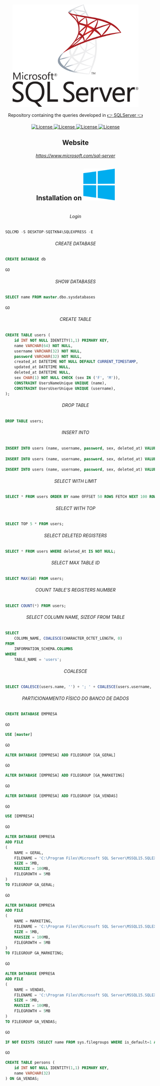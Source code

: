 <p align="center"><img src="microsoft-sql-server.svg" width="400"></p>

<p align="center">Repository containing the queries developed in <a href="https://www.microsoft.com/sql-server">👉 SQLServer 👈</a></p>

<p align="center">
    <a href="https://opensource.org/licenses/MIT">
        <img alt="License" src="https://img.shields.io/badge/License-MIT-yellow.svg">
    </a>
    <a href="#">
        <img alt="License" src="https://img.shields.io/github/languages/count/Adath/SQLServer">
    </a>
    <a href="#">
        <img alt="License" src="https://img.shields.io/github/last-commit/Adath/SQLServer">
    </a>
    <a href="#">
        <img alt="License" src="https://img.shields.io/github/followers/Adath?style=social">
    </a>
</p>

<h2 align="center">Website</h2>

<h6 align="center">
    <a href="https://www.microsoft.com/sql-server">https://www.microsoft.com/sql-server</a>
</h6>

<h2 align="center">Installation on <img src="microsoft-windows-22.svg" width=100 height=100 alt="Windows"></h2>

```sql
```

<h6 align="center">Login</h6>

```sql
    SQLCMD -S DESKTOP-SQITKN4\SQLEXPRESS -E
```

<h6 align="center">CREATE DATABASE</h6>

```sql
    CREATE DATABASE db

    GO
```

<h6 align="center">SHOW DATABASES</h6>

```sql
    SELECT name FROM master.dbo.sysdatabases

    GO
```

<h6 align="center">CREATE TABLE</h6>

```sql
    CREATE TABLE users (
        id INT NOT NULL IDENTITY(1,1) PRIMARY KEY,
        name VARCHAR(64) NOT NULL,
        username VARCHAR(32) NOT NULL,
        password VARCHAR(32) NOT NULL,
        created_at DATETIME NOT NULL DEFAULT CURRENT_TIMESTAMP,
        updated_at DATETIME NULL,
        deleted_at DATETIME NULL,
        sex CHAR(1) NOT NULL CHECK (sex IN ('F', 'M')),
        CONSTRAINT UsersNameUnique UNIQUE (name),
        CONSTRAINT UsersUserUnique UNIQUE (username),
    );
```

<h6 align="center">DROP TABLE</h6>

```sql
    DROP TABLE users;
```

<h6 align="center">INSERT INTO</h6>

```sql
    INSERT INTO users (name, username, password, sex, deleted_at) VALUES ('Sarah', 'rook', 'XxH$4IlgbjBIZQHnXA^n', 'F', NULL);

    INSERT INTO users (name, username, password, sex, deleted_at) VALUES ('John Doe', 'root', 'dRFAMl#H31DeqkRXglIT', 'M', NULL);

    INSERT INTO users (name, username, password, sex, deleted_at) VALUES ('Bruna', 'jasmin', 'grNo$ZIt3DCRsa%k!%OF', 'F', CURRENT_TIMESTAMP);
```

<h6 align="center">SELECT WITH LIMIT</h6>

```sql
    SELECT * FROM users ORDER BY name OFFSET 50 ROWS FETCH NEXT 100 ROWS ONLY;
```

<h6 align="center">SELECT WITH TOP</h6>

```sql
    SELECT TOP 5 * FROM users;
```

<h6 align="center">SELECT DELETED REGISTERS</h6>

```sql
    SELECT * FROM users WHERE deleted_At IS NOT NULL;
```

<h6 align="center">SELECT MAX TABLE ID</h6>

```sql
    SELECT MAX(id) FROM users;
```

<h6 align="center">COUNT TABLE'S REGISTERS NUMBER</h6>

```sql
    SELECT COUNT(*) FROM users;
```

<h6 align="center">SELECT COLUMN NAME, SIZEOF FROM TABLE</h6>

```sql
    SELECT
        COLUMN_NAME, COALESCE(CHARACTER_OCTET_LENGTH, 0)
    FROM
        INFORMATION_SCHEMA.COLUMNS
    WHERE
        TABLE_NAME = 'users';
```

<h6 align="center">COALESCE</h6>

```sql
    SELECT COALESCE(users.name, '') + '; ' + COALESCE(users.username, '') + '; ' + COALESCE(users.password, '') + '; ' + COALESCE(users.sex, '') FROM users;
```

<h6 align="center">PARTICIONAMENTO FÍSICO DO BANCO DE DADOS</h6>

```sql
    CREATE DATABASE EMPRESA

    GO
```

```sql
    USE [master]

    GO
```

```sql
    ALTER DATABASE [EMPRESA] ADD FILEGROUP [GA_GERAL]

    GO
```

```sql
    ALTER DATABASE [EMPRESA] ADD FILEGROUP [GA_MARKETING]

    GO
```

```sql
    ALTER DATABASE [EMPRESA] ADD FILEGROUP [GA_VENDAS]

    GO
```

```sql
    USE [EMPRESA]

    GO
```

```sql
    ALTER DATABASE EMPRESA
    ADD FILE
    (
        NAME = GERAL,
        FILENAME = 'C:\Program Files\Microsoft SQL Server\MSSQL15.SQLEXPRESS\MSSQL\DATA\GERAL.ndf',
        SIZE = 5MB,
        MAXSIZE = 100MB,
        FILEGROWTH = 5MB
    )
    TO FILEGROUP GA_GERAL;

    GO
```

```sql
    ALTER DATABASE EMPRESA
    ADD FILE
    (
        NAME = MARKETING,
        FILENAME = 'C:\Program Files\Microsoft SQL Server\MSSQL15.SQLEXPRESS\MSSQL\DATA\MARKETING.ndf',
        SIZE = 5MB,
        MAXSIZE = 100MB,
        FILEGROWTH = 5MB
    )
    TO FILEGROUP GA_MARKETING;
    
    GO
```

```sql
    ALTER DATABASE EMPRESA
    ADD FILE
    (
        NAME = VENDAS,
        FILENAME = 'C:\Program Files\Microsoft SQL Server\MSSQL15.SQLEXPRESS\MSSQL\DATA\VENDAS.ndf',
        SIZE = 5MB,
        MAXSIZE = 100MB,
        FILEGROWTH = 5MB
    )
    TO FILEGROUP GA_VENDAS;
    
    GO
```

```sql
    IF NOT EXISTS (SELECT name FROM sys.filegroups WHERE is_default=1 AND name = N'GA_GERAL') ALTER DATABASE [EMPRESA] MODIFY FILEGROUP [GA_GERAL] DEFAULT

    GO
```

```sql
    CREATE TABLE persons (
        id INT NOT NULL IDENTITY(1,1) PRIMARY KEY,
        name VARCHAR(32)
    ) ON GA_VENDAS;
```